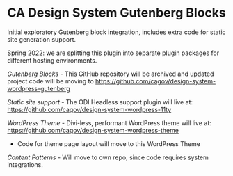 # CA Design System Gutenberg Blocks

Initial exploratory Gutenberg block integration, includes extra code for static site generation support. 

Spring 2022: we are splitting this plugin into separate plugin packages for different hosting environments.

*Gutenberg Blocks* - This GitHub repository will be archived and updated project code will be moving to 
https://github.com/cagov/design-system-wordpress-gutenberg

*Static site support* - The ODI Headless support plugin will live at: https://github.com/cagov/design-system-wordpress-11ty

*WordPress Theme* - Divi-less, performant WordPress theme will live at: https://github.com/cagov/design-system-wordpress-theme
* Code for theme page layout will move to this WordPress Theme

*Content Patterns* - Will move to own repo, since code requires system integrations.
